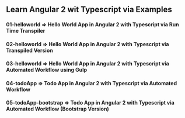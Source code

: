 ## Learn Angular 2 wit Typescript via Examples

#### 01-helloworld => Hello World App in Angular 2 with Typescript via Run Time Transpiler

#### 02-helloworld => Hello World App in Angular 2 with Typescript via Transpiled Version

#### 03-helloworld => Hello World App in Angular 2 with Typescript via Automated Workflow using Gulp

#### 04-todoApp => Todo App in Angular 2 with Typescript via Automated Workflow

#### 05-todoApp-bootstrap => Todo App in Angular 2 with Typescript via Automated Workflow (Bootstrap Version)

